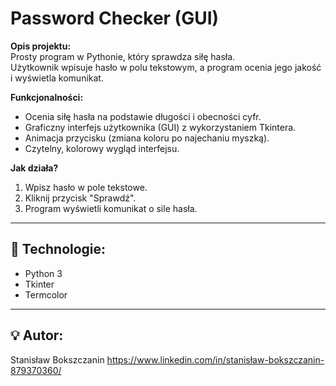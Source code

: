 # Password Checker (GUI)

**Opis projektu:**  
Prosty program w Pythonie, który sprawdza siłę hasła.  
Użytkownik wpisuje hasło w polu tekstowym, a program ocenia jego jakość i wyświetla komunikat.

**Funkcjonalności:**
- Ocenia siłę hasła na podstawie długości i obecności cyfr.
- Graficzny interfejs użytkownika (GUI) z wykorzystaniem Tkintera.
- Animacja przycisku (zmiana koloru po najechaniu myszką).
- Czytelny, kolorowy wygląd interfejsu.

**Jak działa?**
1. Wpisz hasło w pole tekstowe.
2. Kliknij przycisk "Sprawdź".
3. Program wyświetli komunikat o sile hasła.

---
## 🚀 Technologie:
- Python 3
- Tkinter
- Termcolor

---
## 💡 Autor:
Stanisław Bokszczanin
https://www.linkedin.com/in/stanisław-bokszczanin-879370360/
